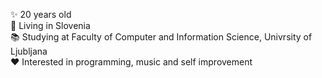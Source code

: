 ✨ 20 years old\
📍 Living in Slovenia\
📚 Studying at Faculty of Computer and Information Science, Univrsity of Ljubljana\
❤️ Interested in programming, music and self improvement
